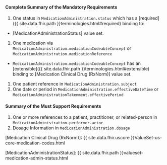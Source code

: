 #### Complete Summary of the Mandatory Requirements

1.  One status in `MedicationAdministration.status` which has a [required]({{ site.data.fhir.path }}terminologies.html#required) binding to:
-   [MedicationAdministrationStatus] value set.
1.  One medication via `MedicationAdministration.medicationCodeableConcept` or `MedicationAdministration.medicationReference`   
-  `MedicationAdministration.medicationCodeableConcept` has an [extensible]({{ site.data.fhir.path }}terminologies.html#extensible) binding to [Medication Clinical Drug (RxNorm)] value set.
1.  One patient reference in `MedicationAdministration.subject`
1.  One date or period in `MedicationAdministration.effectiveDateTime` or `MedicationAdministrationTakenment.effectivePeriod`

#### Summary of the Must Support Requirements

1.  One or more references to a patient, practitioner, or related-person in `MedicationAdministration.performer.actor`
1.  Dosage Information in `MedicationAdministration.dosage`

  [Medication Clinical Drug (RxNorm)]: {{ site.data.fhir.uscore }}ValueSet-us-core-medication-codes.html

[MedicationAdministrationStatus]: {{ site.data.fhir.path }}valueset-medication-admin-status.html
